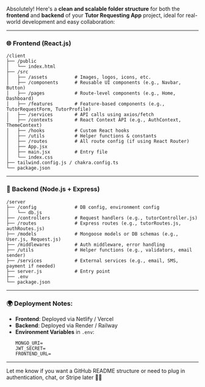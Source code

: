 Absolutely! Here's a **clean and scalable folder structure** for both the **frontend** and **backend** of your **Tutor Requesting App** project, ideal for real-world development and easy collaboration:

---

### 🌐 Frontend (React.js)
```
/client
├── /public
│   └── index.html
├── /src
│   ├── /assets          # Images, logos, icons, etc.
│   ├── /components      # Reusable UI components (e.g., Navbar, Button)
│   ├── /pages           # Route-level components (e.g., Home, Dashboard)
│   ├── /features        # Feature-based components (e.g., TutorRequestForm, TutorProfile)
│   ├── /services        # API calls using axios/fetch
│   ├── /contexts        # React Context API (e.g., AuthContext, ThemeContext)
│   ├── /hooks           # Custom React hooks
│   ├── /utils           # Helper functions & constants
│   ├── /routes          # All route config (if using React Router)
│   ├── App.jsx
│   ├── main.jsx         # Entry file
│   └── index.css
├── tailwind.config.js / chakra.config.ts
└── package.json
```

---

### 🔧 Backend (Node.js + Express)
```
/server
├── /config              # DB config, environment config
│   └── db.js
├── /controllers         # Request handlers (e.g., tutorController.js)
├── /routes              # Express routes (e.g., tutorRoutes.js, authRoutes.js)
├── /models              # Mongoose models or DB schemas (e.g., User.js, Request.js)
├── /middlewares         # Auth middleware, error handling
├── /utils               # Helper functions (e.g., validators, email sender)
├── /services            # External services (e.g., email, SMS, payment if needed)
├── server.js            # Entry point
├── .env
└── package.json
```

---

### 🌍 Deployment Notes:
- **Frontend**: Deployed via Netlify / Vercel
- **Backend**: Deployed via Render / Railway
- **Environment Variables** in `.env`:
  ```
  MONGO_URI=
  JWT_SECRET=
  FRONTEND_URL=
  ```

---

Let me know if you want a GitHub README structure or need to plug in authentication, chat, or Stripe later 👨‍💻